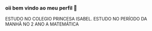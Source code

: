### oii bem vindo ao meu perfil 🦋

ESTUDO NO COLEGIO PRINCESA ISABEL.
ESTUDO NO PERÍODO DA MANHÃ NO 2 ANO A MATEMÁTICA 
  

